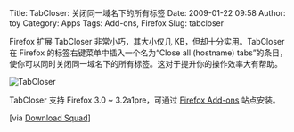 Title: TabCloser: 关闭同一域名下的所有标签
Date: 2009-01-22 09:58
Author: toy
Category: Apps
Tags: Add-ons, Firefox
Slug: tabcloser

Firefox 扩展 TabCloser 非常小巧，其大小仅几 KB，但却十分实用。TabCloser
在 Firefox 的标签右键菜单中插入一个名为“Close all (hostname)
tabs”的条目，使你可以同时关闭同一域名下的所有标签。这对于提升你的操作效率大有帮助。

![TabCloser](http://i.linuxtoy.org/images/2009/01/tabcloser.png)

TabCloser 支持 Firefox 3.0 ~ 3.2a1pre，可通过 [Firefox
Add-ons](https://addons.mozilla.org/en-US/firefox/addon/9669) 站点安装。

[via [Download
Squad](http://www.downloadsquad.com/2009/01/21/tabcloser-closes-all-firefox-tabs-from-a-single-domain/)]
